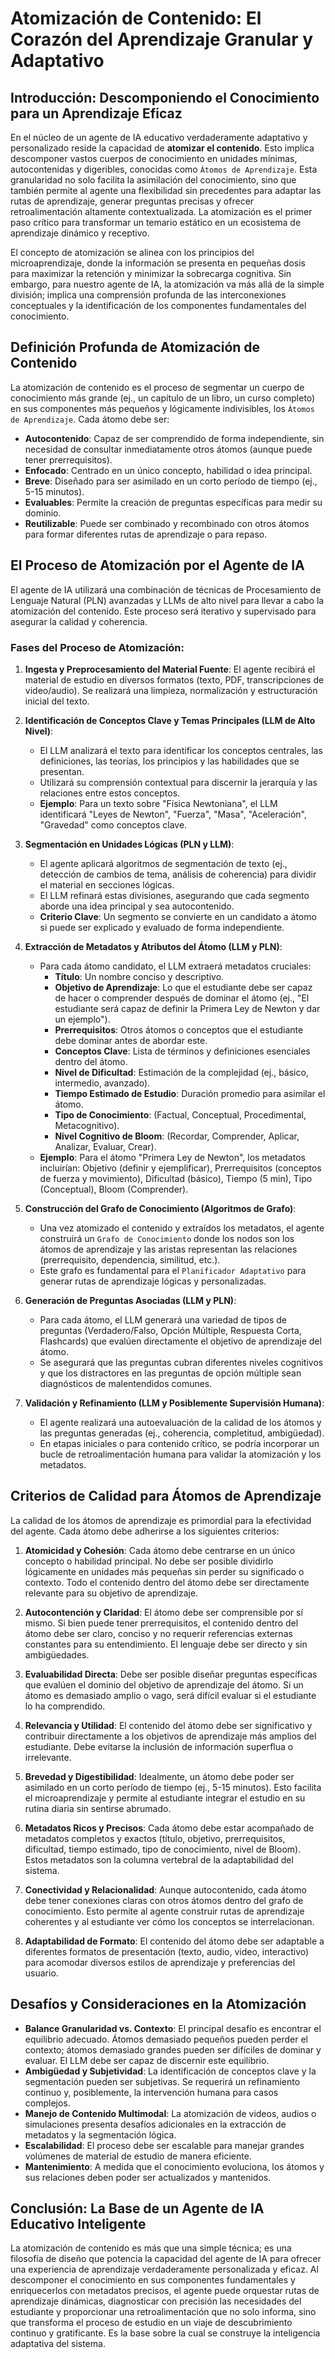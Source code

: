 # Atomización de Contenido: El Corazón del Aprendizaje Granular y Adaptativo

## Introducción: Descomponiendo el Conocimiento para un Aprendizaje Eficaz

En el núcleo de un agente de IA educativo verdaderamente adaptativo y personalizado reside la capacidad de **atomizar el contenido**. Esto implica descomponer vastos cuerpos de conocimiento en unidades mínimas, autocontenidas y digeribles, conocidas como `Átomos de Aprendizaje`. Esta granularidad no solo facilita la asimilación del conocimiento, sino que también permite al agente una flexibilidad sin precedentes para adaptar las rutas de aprendizaje, generar preguntas precisas y ofrecer retroalimentación altamente contextualizada. La atomización es el primer paso crítico para transformar un temario estático en un ecosistema de aprendizaje dinámico y receptivo.

El concepto de atomización se alinea con los principios del microaprendizaje, donde la información se presenta en pequeñas dosis para maximizar la retención y minimizar la sobrecarga cognitiva. Sin embargo, para nuestro agente de IA, la atomización va más allá de la simple división; implica una comprensión profunda de las interconexiones conceptuales y la identificación de los componentes fundamentales del conocimiento.

## Definición Profunda de Atomización de Contenido

La atomización de contenido es el proceso de segmentar un cuerpo de conocimiento más grande (ej., un capítulo de un libro, un curso completo) en sus componentes más pequeños y lógicamente indivisibles, los `Átomos de Aprendizaje`. Cada átomo debe ser:

*   **Autocontenido**: Capaz de ser comprendido de forma independiente, sin necesidad de consultar inmediatamente otros átomos (aunque puede tener prerrequisitos).
*   **Enfocado**: Centrado en un único concepto, habilidad o idea principal.
*   **Breve**: Diseñado para ser asimilado en un corto período de tiempo (ej., 5-15 minutos).
*   **Evaluables**: Permite la creación de preguntas específicas para medir su dominio.
*   **Reutilizable**: Puede ser combinado y recombinado con otros átomos para formar diferentes rutas de aprendizaje o para repaso.

## El Proceso de Atomización por el Agente de IA

El agente de IA utilizará una combinación de técnicas de Procesamiento de Lenguaje Natural (PLN) avanzadas y LLMs de alto nivel para llevar a cabo la atomización del contenido. Este proceso será iterativo y supervisado para asegurar la calidad y coherencia.

### Fases del Proceso de Atomización:

1.  **Ingesta y Preprocesamiento del Material Fuente**: El agente recibirá el material de estudio en diversos formatos (texto, PDF, transcripciones de video/audio). Se realizará una limpieza, normalización y estructuración inicial del texto.

2.  **Identificación de Conceptos Clave y Temas Principales (LLM de Alto Nivel)**:
    *   El LLM analizará el texto para identificar los conceptos centrales, las definiciones, las teorías, los principios y las habilidades que se presentan.
    *   Utilizará su comprensión contextual para discernir la jerarquía y las relaciones entre estos conceptos.
    *   **Ejemplo**: Para un texto sobre "Física Newtoniana", el LLM identificará "Leyes de Newton", "Fuerza", "Masa", "Aceleración", "Gravedad" como conceptos clave.

3.  **Segmentación en Unidades Lógicas (PLN y LLM)**:
    *   El agente aplicará algoritmos de segmentación de texto (ej., detección de cambios de tema, análisis de coherencia) para dividir el material en secciones lógicas.
    *   El LLM refinará estas divisiones, asegurando que cada segmento aborde una idea principal y sea autocontenido.
    *   **Criterio Clave**: Un segmento se convierte en un candidato a átomo si puede ser explicado y evaluado de forma independiente.

4.  **Extracción de Metadatos y Atributos del Átomo (LLM y PLN)**:
    *   Para cada átomo candidato, el LLM extraerá metadatos cruciales:
        *   **Título**: Un nombre conciso y descriptivo.
        *   **Objetivo de Aprendizaje**: Lo que el estudiante debe ser capaz de hacer o comprender después de dominar el átomo (ej., "El estudiante será capaz de definir la Primera Ley de Newton y dar un ejemplo").
        *   **Prerrequisitos**: Otros átomos o conceptos que el estudiante debe dominar antes de abordar este.
        *   **Conceptos Clave**: Lista de términos y definiciones esenciales dentro del átomo.
        *   **Nivel de Dificultad**: Estimación de la complejidad (ej., básico, intermedio, avanzado).
        *   **Tiempo Estimado de Estudio**: Duración promedio para asimilar el átomo.
        *   **Tipo de Conocimiento**: (Factual, Conceptual, Procedimental, Metacognitivo).
        *   **Nivel Cognitivo de Bloom**: (Recordar, Comprender, Aplicar, Analizar, Evaluar, Crear).
    *   **Ejemplo**: Para el átomo "Primera Ley de Newton", los metadatos incluirían: Objetivo (definir y ejemplificar), Prerrequisitos (conceptos de fuerza y movimiento), Dificultad (básico), Tiempo (5 min), Tipo (Conceptual), Bloom (Comprender).

5.  **Construcción del Grafo de Conocimiento (Algoritmos de Grafo)**:
    *   Una vez atomizado el contenido y extraídos los metadatos, el agente construirá un `Grafo de Conocimiento` donde los nodos son los átomos de aprendizaje y las aristas representan las relaciones (prerrequisito, dependencia, similitud, etc.).
    *   Este grafo es fundamental para el `Planificador Adaptativo` para generar rutas de aprendizaje lógicas y personalizadas.

6.  **Generación de Preguntas Asociadas (LLM y PLN)**:
    *   Para cada átomo, el LLM generará una variedad de tipos de preguntas (Verdadero/Falso, Opción Múltiple, Respuesta Corta, Flashcards) que evalúen directamente el objetivo de aprendizaje del átomo.
    *   Se asegurará que las preguntas cubran diferentes niveles cognitivos y que los distractores en las preguntas de opción múltiple sean diagnósticos de malentendidos comunes.

7.  **Validación y Refinamiento (LLM y Posiblemente Supervisión Humana)**:
    *   El agente realizará una autoevaluación de la calidad de los átomos y las preguntas generadas (ej., coherencia, completitud, ambigüedad).
    *   En etapas iniciales o para contenido crítico, se podría incorporar un bucle de retroalimentación humana para validar la atomización y los metadatos.

## Criterios de Calidad para Átomos de Aprendizaje

La calidad de los átomos de aprendizaje es primordial para la efectividad del agente. Cada átomo debe adherirse a los siguientes criterios:

1.  **Atomicidad y Cohesión**: Cada átomo debe centrarse en un único concepto o habilidad principal. No debe ser posible dividirlo lógicamente en unidades más pequeñas sin perder su significado o contexto. Todo el contenido dentro del átomo debe ser directamente relevante para su objetivo de aprendizaje.

2.  **Autocontención y Claridad**: El átomo debe ser comprensible por sí mismo. Si bien puede tener prerrequisitos, el contenido dentro del átomo debe ser claro, conciso y no requerir referencias externas constantes para su entendimiento. El lenguaje debe ser directo y sin ambigüedades.

3.  **Evaluabilidad Directa**: Debe ser posible diseñar preguntas específicas que evalúen el dominio del objetivo de aprendizaje del átomo. Si un átomo es demasiado amplio o vago, será difícil evaluar si el estudiante lo ha comprendido.

4.  **Relevancia y Utilidad**: El contenido del átomo debe ser significativo y contribuir directamente a los objetivos de aprendizaje más amplios del estudiante. Debe evitarse la inclusión de información superflua o irrelevante.

5.  **Brevedad y Digestibilidad**: Idealmente, un átomo debe poder ser asimilado en un corto período de tiempo (ej., 5-15 minutos). Esto facilita el microaprendizaje y permite al estudiante integrar el estudio en su rutina diaria sin sentirse abrumado.

6.  **Metadatos Ricos y Precisos**: Cada átomo debe estar acompañado de metadatos completos y exactos (título, objetivo, prerrequisitos, dificultad, tiempo estimado, tipo de conocimiento, nivel de Bloom). Estos metadatos son la columna vertebral de la adaptabilidad del sistema.

7.  **Conectividad y Relacionalidad**: Aunque autocontenido, cada átomo debe tener conexiones claras con otros átomos dentro del grafo de conocimiento. Esto permite al agente construir rutas de aprendizaje coherentes y al estudiante ver cómo los conceptos se interrelacionan.

8.  **Adaptabilidad de Formato**: El contenido del átomo debe ser adaptable a diferentes formatos de presentación (texto, audio, video, interactivo) para acomodar diversos estilos de aprendizaje y preferencias del usuario.

## Desafíos y Consideraciones en la Atomización

*   **Balance Granularidad vs. Contexto**: El principal desafío es encontrar el equilibrio adecuado. Átomos demasiado pequeños pueden perder el contexto; átomos demasiado grandes pueden ser difíciles de dominar y evaluar. El LLM debe ser capaz de discernir este equilibrio.
*   **Ambigüedad y Subjetividad**: La identificación de conceptos clave y la segmentación pueden ser subjetivas. Se requerirá un refinamiento continuo y, posiblemente, la intervención humana para casos complejos.
*   **Manejo de Contenido Multimodal**: La atomización de videos, audios o simulaciones presenta desafíos adicionales en la extracción de metadatos y la segmentación lógica.
*   **Escalabilidad**: El proceso debe ser escalable para manejar grandes volúmenes de material de estudio de manera eficiente.
*   **Mantenimiento**: A medida que el conocimiento evoluciona, los átomos y sus relaciones deben poder ser actualizados y mantenidos.

## Conclusión: La Base de un Agente de IA Educativo Inteligente

La atomización de contenido es más que una simple técnica; es una filosofía de diseño que potencia la capacidad del agente de IA para ofrecer una experiencia de aprendizaje verdaderamente personalizada y eficaz. Al descomponer el conocimiento en sus componentes fundamentales y enriquecerlos con metadatos precisos, el agente puede orquestar rutas de aprendizaje dinámicas, diagnosticar con precisión las necesidades del estudiante y proporcionar una retroalimentación que no solo informa, sino que transforma el proceso de estudio en un viaje de descubrimiento continuo y gratificante. Es la base sobre la cual se construye la inteligencia adaptativa del sistema.

